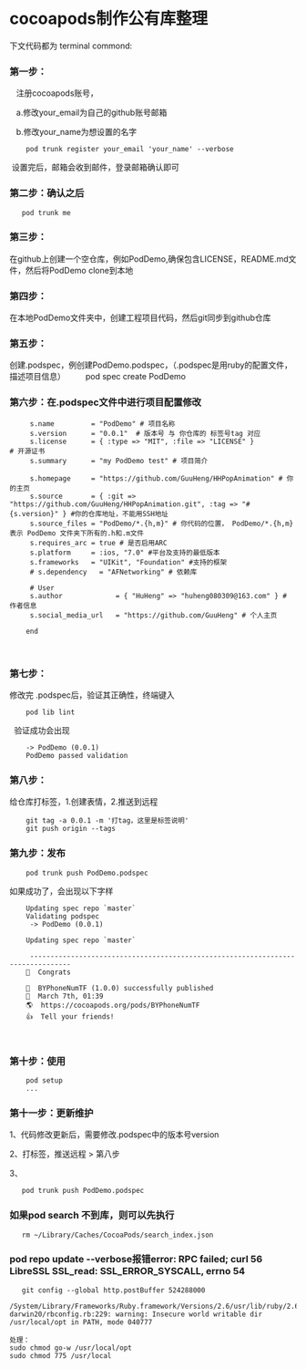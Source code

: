 # cocoapods制作公有库整理

下文代码都为 terminal commond:

### 第一步：
         
    注册cocoapods账号，
         
    a.修改your_email为自己的github账号邮箱
         
    b.修改your_name为想设置的名字
      
```
    pod trunk register your_email 'your_name' --verbose
```
    
    
  设置完后，邮箱会收到邮件，登录邮箱确认即可
  
### 第二步：确认之后
 
 ```
    pod trunk me
 ```
    
### 第三步：
在github上创建一个空仓库，例如PodDemo,确保包含LICENSE，README.md文件，然后将PodDemo clone到本地
  
### 第四步：
在本地PodDemo文件夹中，创建工程项目代码，然后git同步到github仓库
  
### 第五步：
创建.podspec，例创建PodDemo.podspec，（.podspec是用ruby的配置文件，描述项目信息）
     
     pod spec create PodDemo
     
     
### 第六步：在.podspec文件中进行项目配置修改
    
``` Pod::Spec.new do |s|
     s.name         = "PodDemo" # 项目名称
     s.version      = "0.0.1"  # 版本号 与 你仓库的 标签号tag 对应
     s.license      = { :type => "MIT", :file => "LICENSE" }          # 开源证书
     s.summary      = "my PodDemo test" # 项目简介

     s.homepage     = "https://github.com/GuuHeng/HHPopAnimation" # 你的主页
     s.source       = { :git => "https://github.com/GuuHeng/HHPopAnimation.git", :tag => "#{s.version}" } #你的仓库地址，不能用SSH地址
     s.source_files = "PodDemo/*.{h,m}" # 你代码的位置， PodDemo/*.{h,m} 表示 PodDemo 文件夹下所有的.h和.m文件
     s.requires_arc = true # 是否启用ARC
     s.platform     = :ios, "7.0" #平台及支持的最低版本
     s.frameworks   = "UIKit", "Foundation" #支持的框架
     # s.dependency   = "AFNetworking" # 依赖库
  
     # User
     s.author             = { "HuHeng" => "huheng080309@163.com" } # 作者信息
     s.social_media_url   = "https://github.com/GuuHeng" # 个人主页

    end
```
    
### 第七步：
修改完 .podspec后，验证其正确性，终端键入
     
```
    pod lib lint
```
     
   
   验证成功会出现
```    
    -> PodDemo (0.0.1)
    PodDemo passed validation
``` 
### 第八步：
给仓库打标签，1.创建表情，2.推送到远程
```
    git tag -a 0.0.1 -m '打tag，这里是标签说明'
    git push origin --tags
```
### 第九步：发布
```
    pod trunk push PodDemo.podspec
```
    
如果成功了，会出现以下字样
```
    Updating spec repo `master`
    Validating podspec
     -> PodDemo (0.0.1)

    Updating spec repo `master`

     --------------------------------------------------------------------------------
    🎉  Congrats

    🚀  BYPhoneNumTF (1.0.0) successfully published
    📅  March 7th, 01:39
    🌎  https://cocoapods.org/pods/BYPhoneNumTF
    👍  Tell your friends!
```
   
### 第十步：使用
```
    pod setup
    ...
```
    
### 第十一步：更新维护
1、代码修改更新后，需要修改.podspec中的版本号version


2、打标签，推送远程 > 第八步


3、
```
   pod trunk push PodDemo.podspec
```

### 如果pod search 不到库，则可以先执行
```
   rm ~/Library/Caches/CocoaPods/search_index.json
```

### pod repo update --verbose报错error: RPC failed; curl 56 LibreSSL SSL_read: SSL_ERROR_SYSCALL, errno 54
```
   git config --global http.postBuffer 524288000
```

```执行pod命令时，报
/System/Library/Frameworks/Ruby.framework/Versions/2.6/usr/lib/ruby/2.6.0/universal-darwin20/rbconfig.rb:229: warning: Insecure world writable dir /usr/local/opt in PATH, mode 040777

处理：
sudo chmod go-w /usr/local/opt
sudo chmod 775 /usr/local

```
```
